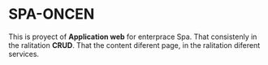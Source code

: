 # SPA-ONCEN

This is proyect of __Application web__ for enterprace
Spa. That consistenly in the ralitation __CRUD__. That
the content diferent page, in the ralitation diferent 
services.
